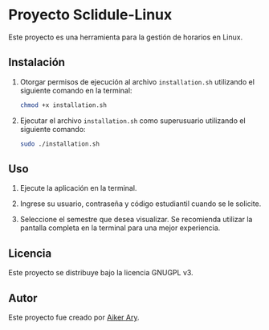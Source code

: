 # Proyecto Sclidule-Linux

Este proyecto es una herramienta para la gestión de horarios en Linux.

## Instalación

1. Otorgar permisos de ejecución al archivo `installation.sh` utilizando el siguiente comando en la terminal:

    ```bash
    chmod +x installation.sh
    ```

2. Ejecutar el archivo `installation.sh` como superusuario utilizando el siguiente comando:

    ```bash
    sudo ./installation.sh
    ```

## Uso

1. Ejecute la aplicación en la terminal.

2. Ingrese su usuario, contraseña y código estudiantil cuando se le solicite.

3. Seleccione el semestre que desea visualizar. Se recomienda utilizar la pantalla completa en la terminal para una mejor experiencia.

## Licencia

Este proyecto se distribuye bajo la licencia GNUGPL v3.

## Autor

Este proyecto fue creado por [Aiker Ary](https://github.com/aikerary/).